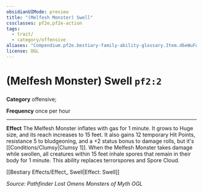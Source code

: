 ```yaml
---
obsidianUIMode: preview
title: "(Melfesh Monster) Swell"
cssclasses: pf2e,pf2e-action
tags:
  - trait/
  - category/offensive
aliases: "Compendium.pf2e.bestiary-family-ability-glossary.Item.d6eWuFd6pw6ffvPC"
license: OGL
---
```

# (Melfesh Monster) Swell `pf2:2`

### 

**Category** offensive; 




**Frequency** once per hour

* * *

**Effect** The Melfesh Monster inflates with gas for 1 minute. It grows to Huge size, and its reach increases to 15 feet. It also gains 12 temporary Hit Points, resistance 5 to bludgeoning, and a +2 status bonus to damage rolls, but it's [[Conditions/Clumsy|Clumsy 1]]. When the Melfesh Monster takes damage while swollen, all creatures within 15 feet inhale spores that remain in their body for 1 minute. This ability replaces terrorspores and Spore Cloud.

[[Bestiary Effects/Effect_ Swell|Effect: Swell]]

*Source: Pathfinder Lost Omens Monsters of Myth*
*OGL*